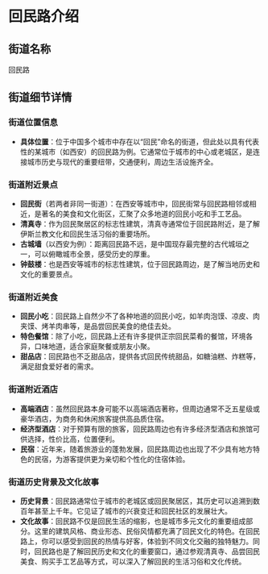 # 回民路介绍
 
## 街道名称
回民路
 
## 街道细节详情
 
### 街道位置信息
- **具体位置**：位于中国多个城市中存在以“回民”命名的街道，但此处以具有代表性的某城市（如西安）的回民路为例。它通常位于城市的中心或老城区，是连接城市历史与现代的重要纽带，交通便利，周边生活设施齐全。
 
### 街道附近景点
- **回民街**（若两者非同一街道）：在西安等城市中，回民街常与回民路相邻或相近，是著名的美食和文化街区，汇聚了众多地道的回民小吃和手工艺品。
- **清真寺**：作为回民聚居区的标志性建筑，清真寺通常位于回民路附近，是了解伊斯兰教文化和回民生活习俗的重要场所。
- **古城墙**（以西安为例）：距离回民路不远，是中国现存最完整的古代城垣之一，可以俯瞰城市全景，感受历史的厚重。
- **钟鼓楼**：也是西安等城市的标志性建筑，位于回民路周边，是了解当地历史和文化的重要景点。
 
### 街道附近美食
- **回民小吃**：回民路上自然少不了各种地道的回民小吃，如羊肉泡馍、凉皮、肉夹馍、烤羊肉串等，是品尝回民美食的绝佳去处。
- **特色餐馆**：除了小吃，回民路上还有许多提供正宗回民菜肴的餐馆，环境各异，口味地道，适合家庭聚餐或朋友小聚。
- **甜品店**：回民路也不乏甜品店，提供各式回民传统甜品，如糖油糕、炸糕等，满足甜食爱好者的需求。
 
### 街道附近酒店
- **高端酒店**：虽然回民路本身可能不以高端酒店著称，但周边通常不乏五星级或豪华酒店，为商务和休闲旅客提供高品质住宿。
- **经济型酒店**：对于预算有限的旅客，回民路周边也有许多经济型酒店和旅馆可供选择，性价比高，位置便利。
- **民宿**：近年来，随着旅游业的蓬勃发展，回民路周边也出现了不少具有地方特色的民宿，为游客提供更为亲切和个性化的住宿体验。
 
### 街道历史背景及文化故事
- **历史背景**：回民路通常位于城市的老城区或回民聚居区，其历史可以追溯到数百年甚至上千年。它见证了城市的兴衰变迁和回民社区的发展壮大。
- **文化故事**：回民路不仅是回民生活的缩影，也是城市多元文化的重要组成部分。这里的建筑风格、商业形态、民俗风情都充满了回民文化的特色。在回民路上，你可以感受到回民的热情与好客，体验到不同文化交融的独特魅力。同时，回民路也是了解回民历史和文化的重要窗口，通过参观清真寺、品尝回民美食、购买手工艺品等方式，可以深入了解回民的生活习俗和文化传统。